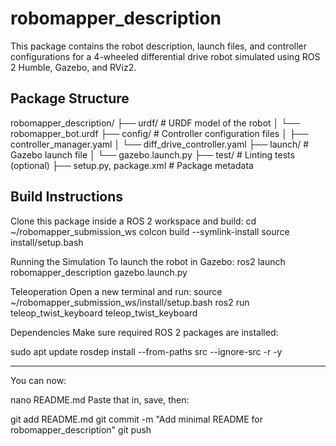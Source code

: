 # robomapper_description

This package contains the robot description, launch files, and controller configurations for a 4-wheeled differential drive robot simulated using ROS 2 Humble, Gazebo, and RViz2.

## Package Structure

robomapper_description/
├── urdf/ # URDF model of the robot
│ └── robomapper_bot.urdf
├── config/ # Controller configuration files
│ ├── controller_manager.yaml
│ └── diff_drive_controller.yaml
├── launch/ # Gazebo launch file
│ └── gazebo.launch.py
├── test/ # Linting tests (optional)
├── setup.py, package.xml # Package metadata

## Build Instructions

Clone this package inside a ROS 2 workspace and build:
cd ~/robomapper_submission_ws
colcon build --symlink-install
source install/setup.bash

Running the Simulation
To launch the robot in Gazebo:
ros2 launch robomapper_description gazebo.launch.py

Teleoperation
Open a new terminal and run:
source ~/robomapper_submission_ws/install/setup.bash
ros2 run teleop_twist_keyboard teleop_twist_keyboard

Dependencies
Make sure required ROS 2 packages are installed:

sudo apt update
rosdep install --from-paths src --ignore-src -r -y

---

You can now:

nano README.md
Paste that in, save, then:

git add README.md
git commit -m "Add minimal README for robomapper_description"
git push
